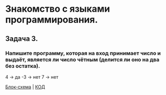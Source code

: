 # Знакомство с языками программирования.

## Задача 3.
###  Напишите программу, которая на вход принимает число и выдаёт, является ли число чётным (делится ли оно на два без остатка).

4 -> да
-3 -> нет
7 -> нет

 [Блок-схема](diagram.drawio.png) | [КОД](Program.cs)